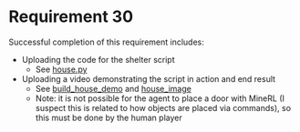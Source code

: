 # Requirement 30
Successful completion of this requirement includes:
- Uploading the code for the shelter script
    - See [house.py](https://github.com/lincolnschick/ML4MC/blob/main/src/backend/scripts/house.py)
- Uploading a video demonstrating the script in action and end result
    - See [build_house_demo](https://github.com/lincolnschick/ML4MC/blob/main/docs/reports/requirement-30/build_house_demo.mov) and [house_image](https://github.com/lincolnschick/ML4MC/blob/main/docs/reports/requirement-30/house_image.png)
    - Note: it is not possible for the agent to place a door with MineRL (I suspect this is related to how objects are placed via commands), so this must be done by the human player
